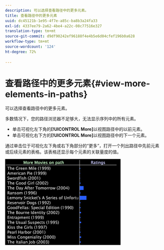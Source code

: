 ```yaml
---
description: 可以选择查看路径中的更多元素。
title: 查看路径中的更多元素
uuid: dc45121b-1e95-4f7e-a85c-ba8b3a24fa33
exl-id: 4337ee79-2a62-4be4-a22c-08c77516e327
translation-type: tm+mt
source-git-commit: d9df90242ef96188f4e4b5e6d04cfef196b0a628
workflow-type: tm+mt
source-wordcount: '124'
ht-degree: 72%

---
```


# 查看路径中的更多元素{#view-more-elements-in-paths}

可以选择查看路径中的更多元素。

多数情况下，您的路径浏览器不足够大，无法显示序列中的所有元素。

* 单击可视化左下角的&#x200B;**[!UICONTROL More]**&#x200B;以视图路径中的以前元素。
* 单击可视化右下方的&#x200B;**[!UICONTROL More]**&#x200B;以视图路径中的下一个元素。

通过单击位于可视化左下角或右下角部分的“更多”，打开一个列出路径中先前元素或后续元素的表格。该表格还显示每个元素的关联量度的值。

![](assets/vis_PathBrowser_MoreMoviesOnPath.png)
